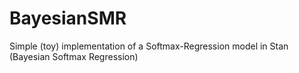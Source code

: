 # BayesianSMR
Simple (toy) implementation of a Softmax-Regression model in Stan (Bayesian Softmax Regression)
